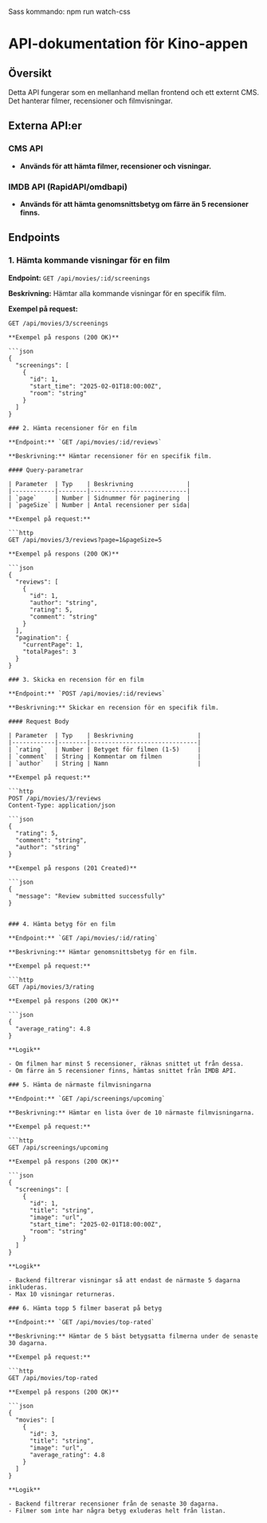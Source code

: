 Sass kommando: npm run watch-css

# API-dokumentation för Kino-appen

## Översikt

Detta API fungerar som en mellanhand mellan frontend och ett externt CMS. Det hanterar filmer, recensioner och filmvisningar.

## Externa API:er

### CMS API

- **Används för att hämta filmer, recensioner och visningar.**

### IMDB API (RapidAPI/omdbapi)

- **Används för att hämta genomsnittsbetyg om färre än 5 recensioner finns.**

## Endpoints

### 1. Hämta kommande visningar för en film

**Endpoint:** `GET /api/movies/:id/screenings`

**Beskrivning:** Hämtar alla kommande visningar för en specifik film.

**Exempel på request:**

````http
GET /api/movies/3/screenings

**Exempel på respons (200 OK)**

```json
{
  "screenings": [
    {
      "id": 1,
      "start_time": "2025-02-01T18:00:00Z",
      "room": "string"
    }
  ]
}

### 2. Hämta recensioner för en film

**Endpoint:** `GET /api/movies/:id/reviews`

**Beskrivning:** Hämtar recensioner för en specifik film.

#### Query-parametrar

| Parameter  | Typ    | Beskrivning               |
|------------|--------|---------------------------|
| `page`     | Number | Sidnummer för paginering  |
| `pageSize` | Number | Antal recensioner per sida|

**Exempel på request:**

```http
GET /api/movies/3/reviews?page=1&pageSize=5

**Exempel på respons (200 OK)**

```json
{
  "reviews": [
    {
      "id": 1,
      "author": "string",
      "rating": 5,
      "comment": "string"
    }
  ],
  "pagination": {
    "currentPage": 1,
    "totalPages": 3
  }
}

### 3. Skicka en recension för en film

**Endpoint:** `POST /api/movies/:id/reviews`

**Beskrivning:** Skickar en recension för en specifik film.

#### Request Body

| Parameter  | Typ    | Beskrivning                  |
|------------|--------|------------------------------|
| `rating`   | Number | Betyget för filmen (1-5)     |
| `comment`  | String | Kommentar om filmen          |
| `author`   | String | Namn                         |

**Exempel på request:**

```http
POST /api/movies/3/reviews
Content-Type: application/json

```json
{
  "rating": 5,
  "comment": "string",
  "author": "string"
}

**Exempel på respons (201 Created)**

```json
{
  "message": "Review submitted successfully"
}


### 4. Hämta betyg för en film

**Endpoint:** `GET /api/movies/:id/rating`

**Beskrivning:** Hämtar genomsnittsbetyg för en film.

**Exempel på request:**

```http
GET /api/movies/3/rating

**Exempel på respons (200 OK)**

```json
{
  "average_rating": 4.8
}

**Logik**

- Om filmen har minst 5 recensioner, räknas snittet ut från dessa.
- Om färre än 5 recensioner finns, hämtas snittet från IMDB API.

### 5. Hämta de närmaste filmvisningarna

**Endpoint:** `GET /api/screenings/upcoming`

**Beskrivning:** Hämtar en lista över de 10 närmaste filmvisningarna.

**Exempel på request:**

```http
GET /api/screenings/upcoming

**Exempel på respons (200 OK)**

```json
{
  "screenings": [
    {
      "id": 1,
      "title": "string",
      "image": "url",
      "start_time": "2025-02-01T18:00:00Z",
      "room": "string"
    }
  ]
}

**Logik**

- Backend filtrerar visningar så att endast de närmaste 5 dagarna inkluderas.
- Max 10 visningar returneras.

### 6. Hämta topp 5 filmer baserat på betyg

**Endpoint:** `GET /api/movies/top-rated`

**Beskrivning:** Hämtar de 5 bäst betygsatta filmerna under de senaste 30 dagarna.

**Exempel på request:**

```http
GET /api/movies/top-rated

**Exempel på respons (200 OK)**

```json
{
  "movies": [
    {
      "id": 3,
      "title": "string",
      "image": "url",
      "average_rating": 4.8
    }
  ]
}

**Logik**

- Backend filtrerar recensioner från de senaste 30 dagarna.
- Filmer som inte har några betyg exluderas helt från listan.
````
